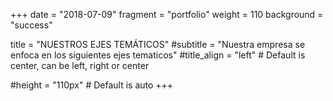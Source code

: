+++
date = "2018-07-09"
fragment = "portfolio"
weight = 110
background = "success"

title = "NUESTROS EJES TEMÁTICOS"
#subtitle = "Nuestra empresa se enfoca en los siguientes ejes tematicos"
#title_align = "left" # Default is center, can be left, right or center

#height = "110px" # Default is auto
+++

